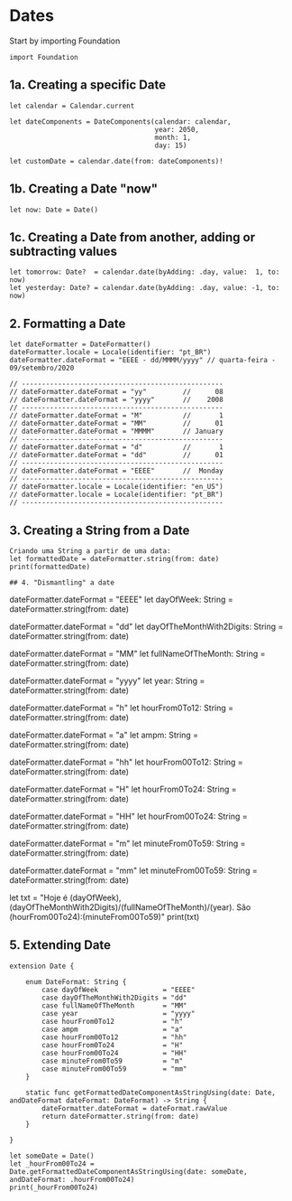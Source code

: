 # Dates

Start by importing Foundation 
```
import Foundation
```

## 1a. Creating a specific Date
```
let calendar = Calendar.current

let dateComponents = DateComponents(calendar: calendar,
									year: 2050,
									month: 1,
									day: 15)
                  
let customDate = calendar.date(from: dateComponents)!
```

## 1b. Creating a Date "now"
```
let now: Date = Date()
```

## 1c. Creating a Date from another, adding or subtracting values
```
let tomorrow: Date?  = calendar.date(byAdding: .day, value:  1, to: now)
let yesterday: Date? = calendar.date(byAdding: .day, value: -1, to: now)
```

## 2. Formatting a Date
```
let dateFormatter = DateFormatter()
dateFormatter.locale = Locale(identifier: "pt_BR")
dateFormatter.dateFormat = "EEEE - dd/MMMM/yyyy" // quarta-feira - 09/setembro/2020

// --------------------------------------------------
// dateFormatter.dateFormat = "yy"         //      08
// dateFormatter.dateFormat = "yyyy"       //    2008
// --------------------------------------------------
// dateFormatter.dateFormat = "M"          //       1
// dateFormatter.dateFormat = "MM"         //      01
// dateFormatter.dateFormat = "MMMM"       // January
// --------------------------------------------------
// dateFormatter.dateFormat = "d"          //       1
// dateFormatter.dateFormat = "dd"         //      01
// --------------------------------------------------
// dateFormatter.dateFormat = "EEEE"       //  Monday
// --------------------------------------------------
// dateFormatter.locale = Locale(identifier: "en_US")
// dateFormatter.locale = Locale(identifier: "pt_BR")
// --------------------------------------------------
```

## 3. Creating a String from a Date
```
Criando uma String a partir de uma data:
let formattedDate = dateFormatter.string(from: date)
print(formattedDate)

## 4. "Dismantling" a date
```
dateFormatter.dateFormat = "EEEE"
let dayOfWeek: String = dateFormatter.string(from: date)

dateFormatter.dateFormat = "dd"
let dayOfTheMonthWith2Digits: String = dateFormatter.string(from: date)

dateFormatter.dateFormat = "MM"
let fullNameOfTheMonth: String = dateFormatter.string(from: date)

dateFormatter.dateFormat = "yyyy"
let year: String = dateFormatter.string(from: date)

dateFormatter.dateFormat = "h"
let hourFrom0To12: String = dateFormatter.string(from: date)

dateFormatter.dateFormat = "a"
let ampm: String = dateFormatter.string(from: date)

dateFormatter.dateFormat = "hh"
let hourFrom00To12: String = dateFormatter.string(from: date)

dateFormatter.dateFormat = "H"
let hourFrom0To24: String = dateFormatter.string(from: date)

dateFormatter.dateFormat = "HH"
let hourFrom00To24: String = dateFormatter.string(from: date)

dateFormatter.dateFormat = "m"
let minuteFrom0To59: String = dateFormatter.string(from: date)

dateFormatter.dateFormat = "mm"
let minuteFrom00To59: String = dateFormatter.string(from: date)

let txt = "Hoje é \(dayOfWeek), \(dayOfTheMonthWith2Digits)/\(fullNameOfTheMonth)/\(year). São \(hourFrom00To24):\(minuteFrom00To59)"
print(txt)

## 5. Extending Date
```
extension Date {
	
	enum DateFormat: String {
		case dayOfWeek                = "EEEE"
		case dayOfTheMonthWith2Digits = "dd"
		case fullNameOfTheMonth       = "MM"
		case year                     = "yyyy"
		case hourFrom0To12            = "h"
		case ampm                     = "a"
		case hourFrom00To12           = "hh"
		case hourFrom0To24            = "H"
		case hourFrom00To24           = "HH"
		case minuteFrom0To59          = "m"
		case minuteFrom00To59         = "mm"
	}
	
	static func getFormattedDateComponentAsStringUsing(date: Date, andDateFormat dateFormat: DateFormat) -> String {
		dateFormatter.dateFormat = dateFormat.rawValue
		return dateFormatter.string(from: date)
	}
	
}

let someDate = Date()
let _hourFrom00To24 = Date.getFormattedDateComponentAsStringUsing(date: someDate, andDateFormat: .hourFrom00To24)
print(_hourFrom00To24)

```
